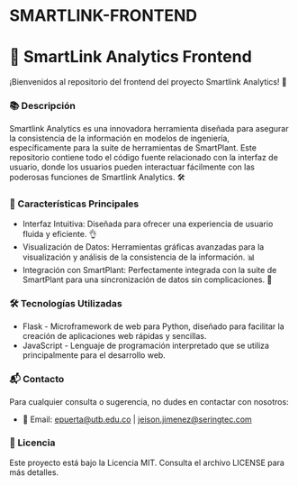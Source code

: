 # SMARTLINK-FRONTEND

# 🌟 SmartLink Analytics Frontend
¡Bienvenidos al repositorio del frontend del proyecto Smartlink Analytics! 🚀

### 📚 Descripción
Smartlink Analytics es una innovadora herramienta diseñada para asegurar la consistencia de la información en modelos de ingeniería, específicamente para la suite de herramientas de SmartPlant. Este repositorio contiene todo el código fuente relacionado con la interfaz de usuario, donde los usuarios pueden interactuar fácilmente con las poderosas funciones de Smartlink Analytics. 🛠️

### 🎨 Características Principales
* Interfaz Intuitiva: Diseñada para ofrecer una experiencia de usuario fluida y eficiente. 👌
* Visualización de Datos: Herramientas gráficas avanzadas para la visualización y análisis de la consistencia de la información. 📊
* Integración con SmartPlant: Perfectamente integrada con la suite de SmartPlant para una sincronización de datos sin complicaciones. 🔄

### 🛠️ Tecnologías Utilizadas
* Flask - Microframework de web para Python, diseñado para facilitar la creación de aplicaciones web rápidas y sencillas.
* JavaScript - Lenguaje de programación interpretado que se utiliza principalmente para el desarrollo web.

### 📬 Contacto
Para cualquier consulta o sugerencia, no dudes en contactar con nosotros:
* 📧 Email: epuerta@utb.edu.co | jeison.jimenez@seringtec.com

### 📜 Licencia
Este proyecto está bajo la Licencia MIT. Consulta el archivo LICENSE para más detalles.
